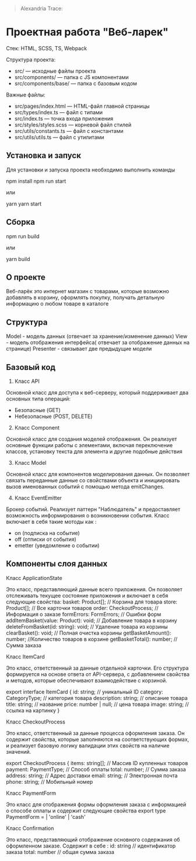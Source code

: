 > Аlexandria Trace:
# Проектная работа "Веб-ларек"

Стек: HTML, SCSS, TS, Webpack

Структура проекта:
- src/ — исходные файлы проекта
- src/components/ — папка с JS компонентами
- src/components/base/ — папка с базовым кодом

Важные файлы:
- src/pages/index.html — HTML-файл главной страницы
- src/types/index.ts — файл с типами
- src/index.ts — точка входа приложения
- src/styles/styles.scss — корневой файл стилей
- src/utils/constants.ts — файл с константами
- src/utils/utils.ts — файл с утилитами

## Установка и запуск
Для установки и запуска проекта необходимо выполнить команды

npm install
npm run start


или

yarn
yarn start

## Сборка

npm run build


или

yarn build


## О проекте
Веб-ларёк это интернет магазин с товарами, которые возможно добавлять в корзину, оформлять покупку, получать детальную информацию о любом товаре в каталоге




## Структура
Model - модель данных (отвечает за хранение/изменение данных)
View - модель отображения интерфейса( отвечает за отображение данных на странице)
Presenter - связывает две предыдущие модели



## Базовый код
1. Класс API

Основной класс для доступа к веб-серверу, который поддерживает два основных типа операций:
- Безопасные (GET)
- Небезопасные (POST, DELETE)

2. Класс Component

Основной класс для создания моделей отображения. Он реализует основные функции работы с элементами, включая переключение классов, установку текста для элемента и другие подобные действия

3. Класс Model

Основной класс для компонентов моделирования данных. Он позволяет связать переданные данные со свойствами объекта и инициировать вызов именованных событий с помощью метода emitChanges.

4. Класс EventEmitter

Брокер событий. Реализует паттерн "Наблюдатель" и предоставляет возможность информирования о возникновении события.
Класс включает в себя такие мотоды как :
- on (подписка на событие)
- off (отписки от события)
- emetter (уведомление о событии)



## Компоненты слоя данных
Класс ApplicationState

Это класс, представляющий данные всего приложения. Он позволяет отслеживать текущее состояние приложения и включает в себя следующие свойства:
  basket: Product[]; // Корзина для товара
  store: Product[]; // Все карточки товаров
  order: CheckoutProcess; // Информация о заказе 
  formErrors: FormErrors; // Ошибки форм
  addItemBasket(value: Product): void; // Добавление товара в корзину
  deleteFromBasket(id: string): void; // Удаление товара из корзины
  clearBasket(): void; // Полная очистка корзины
  getBasketAmount(): number; //Количество товаров в корзине
  getBasketTotal(): number; // Сумма заказа

 Класс ItemCard

Это класс, ответственный за данные отдельной карточки. Его структура формируется на основе ответа от API-сервера, с добавлением свойства и методов, которые обеспечивают взаимодействие с корзиной.

export interface ItemCard {
  id: string; // уникальный ID
  category: CategoryType; // категория товара
  description: string; // описание товара
  title: string; // название
  price: number | null; // цена товара
  image: string; // ссылка на картинку
}


Класс CheckoutProcess

Это класс, ответственный за данные процесса оформления заказа. Он содержит свойства, которые заполняются на соответствующих формах, и реализует базовую логику валидации этих свойств на наличие значений.

export CheckoutProcess {
  items: string[]; // Массив ID купленных товаров
  payment: PaymentType; // Способ оплаты
  total: number; // Сумма заказа
  address: string; // Адрес доставки
  email: string; // Электронная почта
  phone: string; // Мобильный номер

 Класс PaymentForm 

 Это класс для отображения формы оформления заказа с информацией о способе оплаты и содержит следующие свойства
 export type PaymentForm =
  | 'online'
  | 'cash'

 Класс Confirmation
 
 Это класс, представляющий отображение основного содержания об оформленном заказе. Содержит в себе :
 id: string // идентификатор заказа
 total: number // общая сумма заказа 
